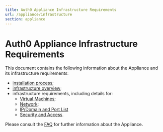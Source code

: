 ```yaml
---
title: Auth0 Appliance Infrastructure Requirements
url: /appliance/infrastructure
section: appliance
---
```


# Auth0 Appliance Infrastructure Requirements

This document contains the following information about the Appliance and its infrastructure requirements:

* [installation process](/appliance/infrastructure/installation);
* [infrastructure overview](/appliance/infrastructure/infrastructure-overview);
* infrastructure requirements, including details for:
    * [Virtual Machines](/appliance/infrastructure/virtual-machines);
    * [Network](/appliance/infrastructure/network);
    * [IP/Domain and Port List](/appliance/infrastructure/ip-domain-port-list)
    * [Security and Access](/appliance/infrastructure/security).

Please consult the [FAQ](/appliance/infrastructure/faq) for further information about the Appliance.
